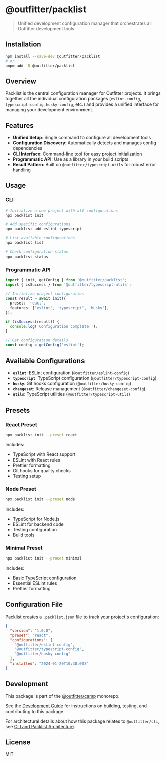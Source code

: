 # @outfitter/packlist

> Unified development configuration manager that orchestrates all Outfitter
> development tools

## Installation

```bash
npm install --save-dev @outfitter/packlist
# or
pnpm add -D @outfitter/packlist
```

## Overview

Packlist is the central configuration manager for Outfitter projects. It brings
together all the individual configuration packages (`eslint-config`,
`typescript-config`, `husky-config`, etc.) and provides a unified interface for
managing your development environment.

## Features

- **Unified Setup**: Single command to configure all development tools
- **Configuration Discovery**: Automatically detects and manages config
  dependencies
- **CLI Interface**: Command-line tool for easy project initialization
- **Programmatic API**: Use as a library in your build scripts
- **Result Pattern**: Built on `@outfitter/typescript-utils` for robust error
  handling

## Usage

### CLI

```bash
# Initialize a new project with all configurations
npx packlist init

# Add specific configurations
npx packlist add eslint typescript

# List available configurations
npx packlist list

# Check configuration status
npx packlist status
```

### Programmatic API

```typescript
import { init, getConfig } from '@outfitter/packlist';
import { isSuccess } from '@outfitter/typescript-utils';

// Initialize project configuration
const result = await init({
  preset: 'react',
  features: ['eslint', 'typescript', 'husky'],
});

if (isSuccess(result)) {
  console.log('Configuration complete!');
}

// Get configuration details
const config = getConfig('eslint');
```

## Available Configurations

- **`eslint`**: ESLint configuration (`@outfitter/eslint-config`)
- **`typescript`**: TypeScript configuration (`@outfitter/typescript-config`)
- **`husky`**: Git hooks configuration (`@outfitter/husky-config`)
- **`changeset`**: Release management (`@outfitter/changeset-config`)
- **`utils`**: TypeScript utilities (`@outfitter/typescript-utils`)

## Presets

### React Preset

```bash
npx packlist init --preset react
```

Includes:

- TypeScript with React support
- ESLint with React rules
- Prettier formatting
- Git hooks for quality checks
- Testing setup

### Node Preset

```bash
npx packlist init --preset node
```

Includes:

- TypeScript for Node.js
- ESLint for backend code
- Testing configuration
- Build tools

### Minimal Preset

```bash
npx packlist init --preset minimal
```

Includes:

- Basic TypeScript configuration
- Essential ESLint rules
- Prettier formatting

## Configuration File

Packlist creates a `.packlist.json` file to track your project's configuration:

```json
{
  "version": "1.0.0",
  "preset": "react",
  "configurations": [
    "@outfitter/eslint-config",
    "@outfitter/typescript-config",
    "@outfitter/husky-config"
  ],
  "installed": "2024-01-20T10:30:00Z"
}
```

## Development

This package is part of the
[@outfitter/camp](https://github.com/outfitter-dev/camp) monorepo.

See the [Development Guide](../../docs/contributing/development.md) for
instructions on building, testing, and contributing to this package.

For architectural details about how this package relates to `@outfitter/cli`,
see
[CLI and Packlist Architecture](../../docs/architecture/cli-and-packlist.md).

## License

MIT
